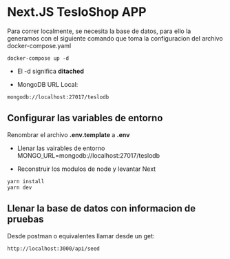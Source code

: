 # Next.JS TesloShop APP
Para correr localmente, se necesita la base de datos, para ello la generamos con el siguiente comando que toma la configuracion del archivo docker-compose.yaml
```
docker-compose up -d
```

* El -d significa __ditached__

* MongoDB URL Local:
```
mongodb://localhost:27017/teslodb
```

## Configurar las variables de entorno
Renombrar el archivo __.env.template__ a __.env__

* Llenar las vairables de entorno
MONGO_URL=mongodb://localhost:27017/teslodb

* Reconstruir los modulos de node y levantar Next
```
yarn install
yarn dev
```

## Llenar la base de datos con informacion de pruebas

Desde postman o equivalentes llamar desde un get:
```
http://localhost:3000/api/seed
```
